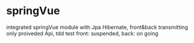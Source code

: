 # springVue
integrated springVue module with Jpa Hibernate, front&amp;back transmitting only proiveded Api, tdd test front: suspended, back: on going
